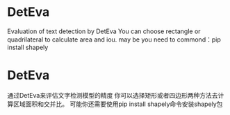 # DetEva
Evaluation of text detection by DetEva
You can choose rectangle or quadrilateral to calculate area and iou.
may be you need to commond：pip install shapely 

# DetEva
通过DetEva来评估文字检测模型的精度
你可以选择矩形或者四边形两种方法去计算区域面积和交并比。
可能你还需要使用pip install shapely命令安装shapely包
